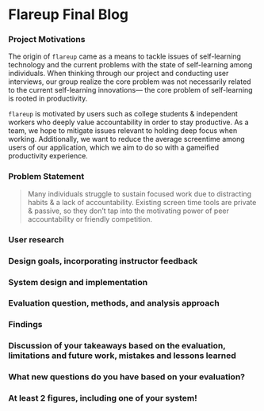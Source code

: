 # Flareup Final Blog
### Project Motivations
The origin of `flareup` came as a means to tackle issues of self-learning technology and the current problems with the state of self-learning among individuals. When thinking through our project and conducting user interviews, our group realize the core problem was not necessarily related to the current self-learning innovations— the core problem of self-learning is rooted in productivity.

`flareup` is motivated by users such as college students & independent workers who deeply value accountability in order to stay productive. As a team, we hope to mitigate issues relevant to holding deep focus when working. Additionally, we want to reduce the average screentime among users of our application, which we aim to do so with a gameified productivity experience.

### Problem Statement
> Many individuals struggle to sustain focused work due to distracting habits & a lack of accountability. 
> Existing screen time tools are private & passive, so they don’t tap into the motivating power of peer accountability or friendly competition.

### User research
### Design goals, incorporating instructor feedback
### System design and implementation 
### Evaluation question, methods, and analysis approach
### Findings
### Discussion of your takeaways based on the evaluation, limitations and future work, mistakes and lessons learned
### What new questions do you have based on your evaluation? 
### At least 2 figures, including one of your system!

